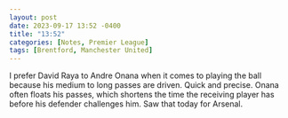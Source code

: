 ```yaml
---
layout: post
date: 2023-09-17 13:52 -0400
title: "13:52"
categories: [Notes, Premier League]
tags: [Brentford, Manchester United]
---
```


I prefer David Raya to Andre Onana when it comes to playing the ball because his medium to long passes are driven. Quick and precise. Onana often floats his passes, which shortens the time the receiving player has before his defender challenges him. Saw that today for Arsenal.


